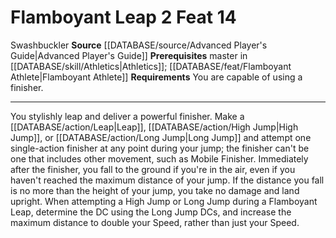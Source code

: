 ﻿---
actions: '[two-actions]'
cost: null
element: null
feat: Flamboyant Leap
frequency: null
heighten_level: null
id: '1550'
level: '14'
name: Flamboyant Leap
prerequisite: Master in [[DATABASE/skill/Athletics|Athletics]] ; [[DATABASE/feat/Flamboyant
  Athlete|Flamboyant Athlete]]
rarity: Common
requirement: You are capable of using a finisher.
rus_type_level: null
school: null
source: '[[DATABASE/source/Advanced Player''s Guide|Advanced Player''s Guide]]'
subcategory: null
trait:
- '[[DATABASE/trait/Swashbuckler|Swashbuckler]]'
trigger: null
type: Feat

---
# Flamboyant Leap <span class="action-icon">2</span> <span class="item-type">Feat 14</span>

<span class="item-trait">Swashbuckler</span>
**Source** [[DATABASE/source/Advanced Player's Guide|Advanced Player's Guide]] 
**Prerequisites** master in [[DATABASE/skill/Athletics|Athletics]]; [[DATABASE/feat/Flamboyant Athlete|Flamboyant Athlete]]
**Requirements** You are capable of using a finisher.

---
You stylishly leap and deliver a powerful finisher. Make a [[DATABASE/action/Leap|Leap]], [[DATABASE/action/High Jump|High Jump]], or [[DATABASE/action/Long Jump|Long Jump]] and attempt one single-action finisher at any point during your jump; the finisher can't be one that includes other movement, such as Mobile Finisher. Immediately after the finisher, you fall to the ground if you're in the air, even if you haven't reached the maximum distance of your jump. If the distance you fall is no more than the height of your jump, you take no damage and land upright. When attempting a High Jump or Long Jump during a Flamboyant Leap, determine the DC using the Long Jump DCs, and increase the maximum distance to double your Speed, rather than just your Speed.